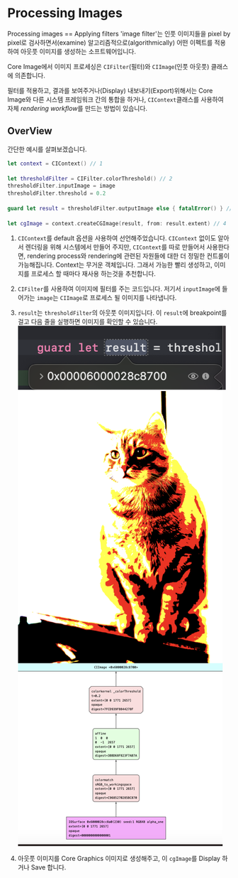 # Processing Images

Processing images == Applying filters
'image filter'는 인풋 이미지들을 pixel by pixel로 검사하면서(examine) 알고리즘적으로(algorithmically) 어떤 이펙트를 적용하여 아웃풋 이미지를 생성하는 소프트웨어입니다.

Core Image에서 이미지 프로세싱은 `CIFilter`(필터)와 `CIImage`(인풋 아웃풋) 클래스에 의존합니다.

필터를 적용하고, 결과를 보여주거나(Display) 내보내기(Export)위해서는 Core Image와 다른 시스템 프레임워크 간의 통합을 하거나, `CIContext`클래스를 사용하여 자체 *rendering workflow*를 만드는 방법이 있습니다.

## OverView

간단한 예시를 살펴보겠습니다.

```swift
let context = CIContext() // 1

let thresholdFilter = CIFilter.colorThreshold() // 2
thresholdFilter.inputImage = image
thresholdFilter.threshold = 0.2

guard let result = thresholdFilter.outputImage else { fatalError() } // 3

let cgImage = context.createCGImage(result, from: result.extent) // 4
```

1. `CIContext`를 default 옵션을 사용하여 선언해주었습니다. `CIContext` 없이도 알아서 렌더링을 위해 시스템에서 만들어 주지만, `CIContext`를 따로 만들어서 사용한다면, rendering process와 rendering에 관련된 자원들에 대한 더 정밀한 컨트롤이 가능해집니다. Context는 무거운 객체입니다. 그래서 가능한 빨리 생성하고, 이미지를 프로세스 할 때마다 재사용 하는것을 추천합니다.

2. `CIFilter`를 사용하여 이미지에 필터를 주는 코드입니다. 저기서 `inputImage`에 들어가는 `image`는 `CIImage`로 프로세스 될 이미지를 나타냅니다.

3. `result`는 `thresholdFilter`의 아웃풋 이미지입니다. 이 `result`에 breakpoint를 걸고 다음 줄을 실행하면 이미지를 확인할 수 있습니다.
  ![image01](./images/image01.png)
  ![image02](./images/image02.png)

4. 아웃풋 이미지를 Core Graphics 이미지로 생성해주고, 이 `cgImage`를 Display 하거나 Save 합니다.
